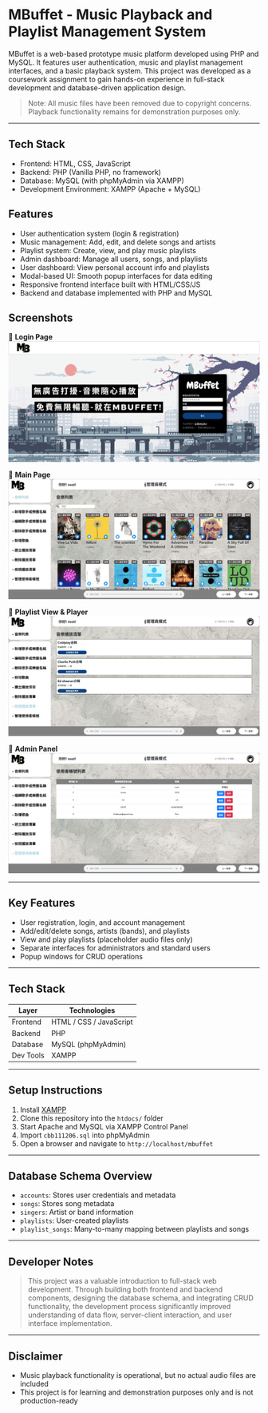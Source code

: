# MBuffet - Music Playback and Playlist Management System

MBuffet is a web-based prototype music platform developed using PHP and MySQL. It features user authentication, music and playlist management interfaces, and a basic playback system. This project was developed as a coursework assignment to gain hands-on experience in full-stack development and database-driven application design.

> Note: All music files have been removed due to copyright concerns. Playback functionality remains for demonstration purposes only.

---

## Tech Stack

- Frontend: HTML, CSS, JavaScript
- Backend: PHP (Vanilla PHP, no framework)
- Database: MySQL (with phpMyAdmin via XAMPP)
- Development Environment: XAMPP (Apache + MySQL)

## Features

- User authentication system (login & registration)
- Music management: Add, edit, and delete songs and artists
- Playlist system: Create, view, and play music playlists
- Admin dashboard: Manage all users, songs, and playlists
- User dashboard: View personal account info and playlists
- Modal-based UI: Smooth popup interfaces for data editing
- Responsive frontend interface built with HTML/CSS/JS
- Backend and database implemented with PHP and MySQL

## Screenshots

📌 **Login Page**  
![Login Page](screenshots/Login.PNG)

📌 **Main Page**  
![Main Page](screenshots/MainPage.PNG)

📌 **Playlist View & Player**  
![Playlist View](screenshots/PlayList.PNG)

📌 **Admin Panel**  
![Admin Panel](screenshots/Admin.PNG)

---

## Key Features

- User registration, login, and account management  
- Add/edit/delete songs, artists (bands), and playlists  
- View and play playlists (placeholder audio files only)  
- Separate interfaces for administrators and standard users  
- Popup windows for CRUD operations

---

## Tech Stack

| Layer      | Technologies           |
|------------|------------------------|
| Frontend   | HTML / CSS / JavaScript|
| Backend    | PHP                    |
| Database   | MySQL (phpMyAdmin)     |
| Dev Tools  | XAMPP                  |

---

## Setup Instructions

1. Install [XAMPP](https://www.apachefriends.org/)
2. Clone this repository into the `htdocs/` folder
3. Start Apache and MySQL via XAMPP Control Panel
4. Import `cbb111206.sql` into phpMyAdmin
5. Open a browser and navigate to `http://localhost/mbuffet`

---

## Database Schema Overview

- `accounts`: Stores user credentials and metadata  
- `songs`: Stores song metadata  
- `singers`: Artist or band information  
- `playlists`: User-created playlists  
- `playlist_songs`: Many-to-many mapping between playlists and songs

---

## Developer Notes

> This project was a valuable introduction to full-stack web development. Through building both frontend and backend components, designing the database schema, and integrating CRUD functionality, the development process significantly improved understanding of data flow, server-client interaction, and user interface implementation.

---

## Disclaimer

- Music playback functionality is operational, but no actual audio files are included
- This project is for learning and demonstration purposes only and is not production-ready
